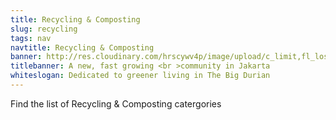 ```yaml
---
title: Recycling & Composting
slug: recycling
tags: nav
navtitle: Recycling & Composting
banner: http://res.cloudinary.com/hrscywv4p/image/upload/c_limit,fl_lossy,h_1500,w_2000,f_auto,q_auto/v1/1378019/kilarov-zaneit-634702-unsplash_zfrfwx.jpg
titlebanner: A new, fast growing <br >community in Jakarta
whiteslogan: Dedicated to greener living in The Big Durian
---
```


<p class="lead">Find the list of Recycling & Composting catergories </p>